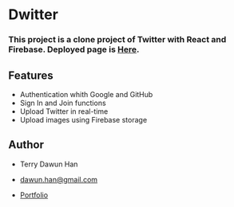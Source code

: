 # Dwitter

### This project is a clone project of Twitter with React and Firebase. Deployed page is [Here](https://dawunhan.github.io/dwitter/).

## Features

- Authentication whith Google and GitHub
- Sign In and Join functions
- Upload Twitter in real-time
- Upload images using Firebase storage

## Author

- Terry Dawun Han

- dawun.han@gmail.com

- [Portfolio](https://dawunhan.com)
